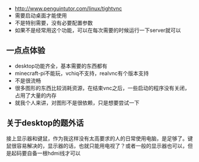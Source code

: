 - http://www.penguintutor.com/linux/tightvnc
- 需要启动桌面才能使用
- 不是特别需要，没有必要配置参数
- 如果不是经常用这个功能，可以在每次需要的时候运行一下server就可以

## 一点点体验

- desktop功能齐全，基本需要的东西都有
- minecraft-pi不能玩，vchiq不支持，realvnc有个版本支持
- 不是很流畅
- 很多图形的东西比较消耗资源，在结束vnc之后，一些启动的程序没有关闭，占用了大量的内存
- 就我个人来讲，对图形不是很依赖，只是想要尝试一下

## 关于desktop的题外话

接上显示器和键鼠，作为我这样没有太高要求的人的日常使用电脑，是足够了。键鼠很容易解决的，显示器的话，也就只能用电视了？或者一般的显示器也可以，但是起码要自备一根hdmi线才可以
